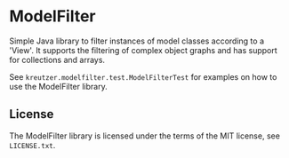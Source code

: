 # ModelFilter

Simple Java library to filter instances of model classes according to a 'View'. It supports the filtering of complex object graphs and has support for collections and arrays.

See `kreutzer.modelfilter.test.ModelFilterTest` for examples on how to use the ModelFilter library.

## License

The ModelFilter library is licensed under the terms of the MIT license, see `LICENSE.txt`.
